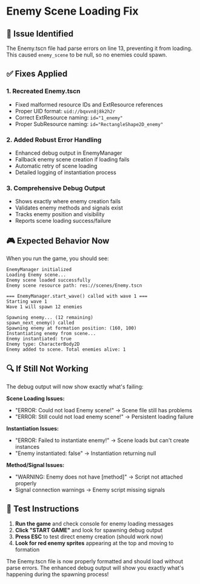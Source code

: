 # Enemy Scene Loading Fix

## 🔧 **Issue Identified**
The Enemy.tscn file had parse errors on line 13, preventing it from loading. This caused `enemy_scene` to be null, so no enemies could spawn.

## ✅ **Fixes Applied**

### 1. **Recreated Enemy.tscn**
- Fixed malformed resource IDs and ExtResource references
- Proper UID format: `uid://bqxvn8j8k2h2r`
- Correct ExtResource naming: `id="1_enemy"`
- Proper SubResource naming: `id="RectangleShape2D_enemy"`

### 2. **Added Robust Error Handling**
- Enhanced debug output in EnemyManager
- Fallback enemy scene creation if loading fails
- Automatic retry of scene loading
- Detailed logging of instantiation process

### 3. **Comprehensive Debug Output**
- Shows exactly where enemy creation fails
- Validates enemy methods and signals exist
- Tracks enemy position and visibility
- Reports scene loading success/failure

## 🎮 **Expected Behavior Now**

When you run the game, you should see:

```
EnemyManager initialized
Loading Enemy scene...
Enemy scene loaded successfully
Enemy scene resource path: res://scenes/Enemy.tscn

=== EnemyManager.start_wave() called with wave 1 ===
Starting wave 1
Wave 1 will spawn 12 enemies

Spawning enemy... (12 remaining)
spawn_next_enemy() called
Spawning enemy at formation position: (160, 100)
Instantiating enemy from scene...
Enemy instantiated: true
Enemy type: CharacterBody2D
Enemy added to scene. Total enemies alive: 1
```

## 🔍 **If Still Not Working**

The debug output will now show exactly what's failing:

**Scene Loading Issues:**
- "ERROR: Could not load Enemy scene!" → Scene file still has problems
- "ERROR: Still could not load enemy scene!" → Persistent loading failure

**Instantiation Issues:**
- "ERROR: Failed to instantiate enemy!" → Scene loads but can't create instances
- "Enemy instantiated: false" → Instantiation returning null

**Method/Signal Issues:**
- "WARNING: Enemy does not have [method]" → Script not attached properly
- Signal connection warnings → Enemy script missing signals

## 🚀 **Test Instructions**

1. **Run the game** and check console for enemy loading messages
2. **Click "START GAME"** and look for spawning debug output
3. **Press ESC** to test direct enemy creation (should work now)
4. **Look for red enemy sprites** appearing at the top and moving to formation

The Enemy.tscn file is now properly formatted and should load without parse errors. The enhanced debug output will show you exactly what's happening during the spawning process!
